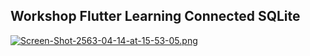 


## Workshop Flutter Learning Connected SQLite

[![Screen-Shot-2563-04-14-at-15-53-05.png](https://i.postimg.cc/pd4zQ45Z/Screen-Shot-2563-04-14-at-15-53-05.png)](https://postimg.cc/4KvYs857)